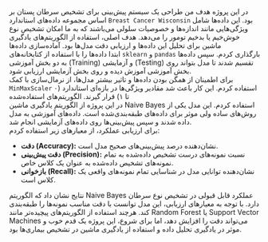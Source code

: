 
در این پروژه هدف من طراحی یک سیستم پیش‌بینی برای تشخیص سرطان پستان بر اساس مجموعه داده‌های استاندارد `Breast Cancer Wisconsin` بود. این داده‌ها شامل ویژگی‌هایی مانند اندازه‌ها و خصوصیات سلولی می‌باشند که به ما امکان تشخیص نوع خوش‌خیم یا بدخیم تومور را می‌دهد. هدف اصلی، استفاده از الگوریتم‌های یادگیری ماشین برای تحلیل این داده‌ها و ارزیابی دقت مدل‌ها بود.
آماده‌سازی داده‌ها  
ابتدا داده‌ها را با استفاده از کتابخانه‌های `sklearn` و `pandas` بارگذاری کردم. سپس داده‌ها به دو بخش آموزشی (Training) و آزمایشی (Testing) تقسیم شدند تا مدل بتواند روی بخش آموزشی آموزش دیده و روی بخش آزمایشی ارزیابی شود.  
برای اطمینان از همگن بودن داده‌ها و تاثیر بیشتر مدل‌ها، از نرمال‌سازی با کمک `MinMaxScaler` استفاده کردم. این کار باعث شد مقادیر ویژگی‌ها در بازه‌ای استاندارد (۰ تا ۱) قرار گیرند.
الگوریتم‌های استفاده‌شده  
در این پروژه از الگوریتم یادگیری ماشین Naive Bayes استفاده کردم. این مدل یکی از روش‌های ساده ولی موثر برای داده‌های طبقه‌بندی‌شده است. داده‌های آموزشی به مدل داده شدند و سپس پیش‌بینی‌ها روی داده‌های آزمایشی انجام شد.  
برای ارزیابی عملکرد، از معیارهای زیر استفاده کردم:  
- **دقت (Accuracy):** نشان‌دهنده درصد پیش‌بینی‌های صحیح مدل است.  
- **دقت پیش‌بینی (Precision):** نسبت نمونه‌های درست تشخیص داده‌شده به تمام نمونه‌های تشخیص داده‌شده به عنوان یک کلاس خاص.  
- **بازخوانی (Recall):** نشان‌دهنده توانایی مدل در شناسایی تمام نمونه‌های واقعی یک کلاس است. 

نتایج نشان داد که الگوریتم Naive Bayes عملکرد قابل قبولی در تشخیص نوع سرطان دارد. با توجه به معیارهای ارزیابی، این مدل توانست با دقت مناسب نمونه‌ها را طبقه‌بندی کند. هرچند استفاده از الگوریتم‌های پیچیده‌تر مانند Random Forest یا Support Vector Machines می‌تواند دقت را افزایش دهد، اما برای شروع، این پروژه یک قدم خوب و موثر در یادگیری تحلیل داده و استفاده از یادگیری ماشین در تشخیص بیماری‌ها بود.
